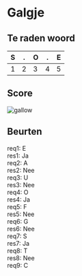 # Galgje

## Te raden woord

|S|.|O|.|E|
|-|-|-|-|-|
|1|2|3|4|5|

## Score
![gallow](./images/6.png)

## Beurten
req1: E  
res1: Ja  
req2: A  
res2: Nee  
req3: U  
res3: Nee  
req4: O  
res4: Ja  
req5: F  
res5: Nee  
req6: G  
res6: Nee  
req7: S  
res7: Ja  
req8: T  
res8: Nee  
req9: C   